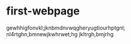 # first-webpage
gewhhigfonvkl;jknbmdnvwqgheryugtiourhptgnl; 
nl4rtghn,bmnewjkwhrwet;hg
jkltrgh,bmjrhg

